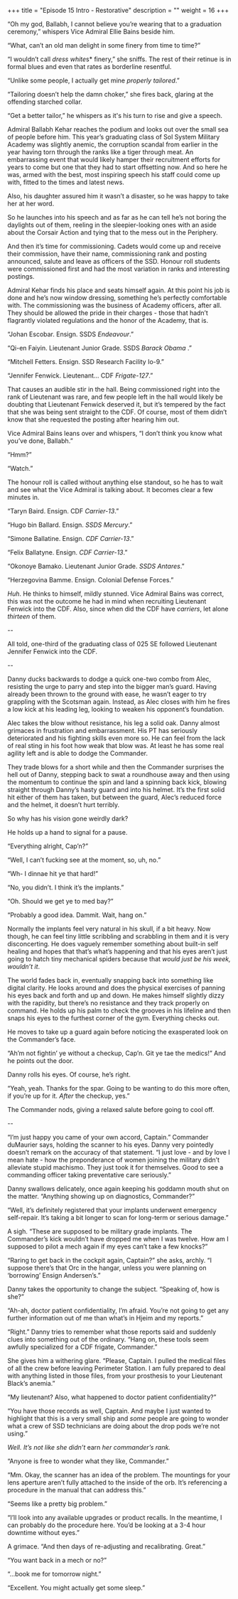 +++
title = "Episode 15 Intro - Restorative"
description = ""
weight = 16
+++

“Oh my god, Ballabh, I cannot believe you’re wearing that to a graduation ceremony,” whispers Vice Admiral Ellie Bains beside him.

“What, can’t an old man delight in some finery from time to time?”  

“I wouldn’t call *dress white*s* finery,” she sniffs. The rest of their retinue is in formal blues and even that rates as borderline resentful. 

“Unlike some people, I actually get mine *properly tailored*.”  

“Tailoring doesn’t help the damn choker,” she fires back, glaring at the offending starched collar.  

“Get a better tailor,” he whispers as it's his turn to rise and give a speech.  

Admiral Ballabh Kehar reaches the podium and looks out over the small sea of people before him. This year’s graduating class of Sol System Military Academy was slightly anemic, the corruption scandal from earlier in the year having torn through the ranks like a tiger through meat. An embarrassing event that would likely hamper their recruitment efforts for years to come but one that they had to start offsetting now. And so here he was, armed with the best, most inspiring speech his staff could come up with, fitted to the times and latest news.  

Also, his daughter assured him it wasn’t a disaster, so he was happy to take her at her word. 

So he launches into his speech and as far as he can tell he’s not boring the daylights out of them, reeling in the sleepier-looking ones with an aside about the Corsair Action and tying that to the mess out in the Periphery. 

And then it’s time for commissioning. Cadets would come up and receive their commission, have their name, commissioning rank and posting announced, salute and leave as officers of the SSD. Honour roll students were commissioned first and had the most variation in ranks and interesting postings.  

Admiral Kehar finds his place and seats himself again. At this point his job is done and he’s now window dressing, something he’s perfectly comfortable with. The commissioning was the business of Academy officers, after all. They should be allowed the pride in their charges - those that hadn’t flagrantly violated regulations and the honor of the Academy, that is. 

“Johan Escobar. Ensign. SSDS *Endeavour*.”

“Qi-en Faiyin. Lieutenant Junior Grade. SSDS *Barack Obama* .”

“Mitchell Fetters. Ensign. SSD Research Facility Io-9.”

“Jennifer Fenwick. Lieutenant… CDF *Frigate-127*.”

That causes an audible stir in the hall. Being commissioned right into the rank of Lieutenant was rare, and few people left in the hall would likely be doubting that Lieutenant Fenwick deserved it, but it’s tempered by the fact that she was being sent straight to the CDF. Of course, most of them didn’t know that she requested the posting after hearing him out. 

Vice Admiral Bains leans over and whispers, “I don’t think you know what you’ve done, Ballabh.”

“Hmm?”

“Watch.”

The honour roll is called without anything else standout, so he has to wait and see what the Vice Admiral is talking about. It becomes clear a few minutes in.  

“Taryn Baird. Ensign. CDF *Carrier-13*.”  

“Hugo bin Ballard. Ensign. *SSDS Mercury*.”

“Simone Ballatine. Ensign. *CDF Carrier-13*.”

“Felix Ballatyne. Ensign. *CDF Carrier-13*.”

“Okonoye Bamako. Lieutenant Junior Grade. *SSDS Antares*.”

“Herzegovina Bamme. Ensign. Colonial Defense Forces.”

*Huh*. He thinks to himself, mildly stunned. Vice Admiral Bains was correct, this was not the outcome he had in mind when recruiting Lieutenant Fenwick into the CDF. Also, since when did the CDF have *carriers*, let alone *thirteen* of them.  

--

All told, one-third of the graduating class of 025 SE followed Lieutenant Jennifer Fenwick into the CDF.

--

Danny ducks backwards to dodge a quick one-two combo from Alec, resisting the urge to parry and step into the bigger man’s guard. Having already been thrown to the ground with ease, he wasn’t eager to try grappling with the Scotsman again. Instead, as Alec closes with him he fires a low kick at his leading leg, looking to weaken his opponent’s foundation.  

Alec takes the blow without resistance, his leg a solid oak. Danny almost grimaces in frustration and embarrassment. His PT has seriously deteriorated and his fighting skills even more so. He can feel from the lack of real sting in his foot how weak that blow was. At least he has some real agility left and is able to dodge the Commander.  

They trade blows for a short while and then the Commander surprises the hell out of Danny, stepping back to swat a roundhouse away and then using the momentum to continue the spin and land a spinning back kick, blowing straight through Danny’s hasty guard and into his helmet. It’s the first solid hit either of them has taken, but between the guard, Alec’s reduced force and the helmet, it doesn’t hurt terribly. 

So why has his vision gone weirdly dark? 

He holds up a hand to signal for a pause.  

“Everything alright, Cap’n?”  

“Well, I can’t fucking see at the moment, so, uh, no.”

“Wh- I dinnae hit ye that hard!” 

“No, you didn’t. I think it’s the implants.” 

“Oh. Should we get ye to med bay?”

“Probably a good idea. Dammit. Wait, hang on.”

Normally the implants feel very natural in his skull, if a bit heavy. Now though, he can feel tiny little scribbling and scrabbling in them and it is very disconcerting. He does vaguely remember something about built-in self healing and hopes that that’s what’s happening and that his eyes aren’t just going to hatch tiny mechanical spiders because that *would just be his week, wouldn’t it*.

The world fades back in, eventually snapping back into something like digital clarity. He looks around and does the physical exercises of panning his eyes back and forth and up and down. He makes himself slightly dizzy with the rapidity, but there’s no resistance and they track properly on command. He holds up his palm to check the grooves in his lifeline and then snaps his eyes to the furthest corner of the gym. Everything checks out.  

He moves to take up a guard again before noticing the exasperated look on the Commander’s face.   

“Ah’m not fightin’ ye without a checkup, Cap’n. Git ye tae the medics!” And he points out the door.  

Danny rolls his eyes. Of course, he’s right. 

“Yeah, yeah. Thanks for the spar. Going to be wanting to do this more often, if you’re up for it. *After* the checkup, yes.”

The Commander nods, giving a relaxed salute before going to cool off.  

--

“I’m just happy you came of your own accord, Captain.” Commander duMaurier says, holding the scanner to his eyes. Danny very pointedly doesn’t remark on the accuracy of that statement. “I just love - and by love I mean hate - how the preponderance of women joining the military didn’t alleviate stupid machismo. They just took it for themselves. Good to see a commanding officer taking preventative care seriously.”

Danny swallows delicately, once again keeping his goddamn mouth shut on the matter. “Anything showing up on diagnostics, Commander?”

“Well, it’s definitely registered that your implants underwent emergency self-repair. It’s taking a bit longer to scan for long-term or serious damage.”  

A sigh. “These are supposed to be military grade implants. The Commander’s kick wouldn’t have dropped me when I was twelve. How am I supposed to pilot a mech again if my eyes can’t take a few knocks?”  

“Raring to get back in the cockpit again, Captain?” she asks, archly. “I suppose there’s that Orc in the hangar, unless you were planning on ‘borrowing’ Ensign Andersen’s.”  

Danny takes the opportunity to change the subject. “Speaking of, how is she?”  

“Ah-ah, doctor patient confidentiality, I’m afraid. You’re not going to get any further information out of me than what’s in Hjeim and my reports.” 

“Right.” Danny tries to remember what those reports said and suddenly clues into something out of the ordinary. “Hang on, these tools seem awfully specialized for a CDF frigate, Commander.”

She gives him a withering glare. “Please, Captain. I pulled the medical files of all the crew before leaving Perimeter Station. I am fully prepared to deal with anything listed in those files, from your prosthesis to your Lieutenant Black’s anemia.”  

“My lieutenant? Also, what happened to doctor patient confidentiality?”  

“You have those records as well, Captain. And maybe I just wanted to highlight that this is a very small ship and *some* people are going to wonder what a crew of SSD technicians are doing about the drop pods we’re not using.”  

*Well. It’s not like she didn’t* earn *her commander’s rank.*

“Anyone is free to wonder what they like, Commander.” 

“Mm. Okay, the scanner has an idea of the problem. The mountings for your lens aperture aren’t fully attached to the inside of the orb. It’s referencing a procedure in the manual that can address this.”  

“Seems like a pretty big problem.”  

“I’ll look into any available upgrades or product recalls. In the meantime, I can probably do the procedure here. You’d be looking at a 3-4 hour downtime without eyes.”  

A grimace. “And then days of re-adjusting and recalibrating. Great.”  

“You want back in a mech or no?”

“...book me for tomorrow night.”  

“Excellent. You might actually get some sleep.”
